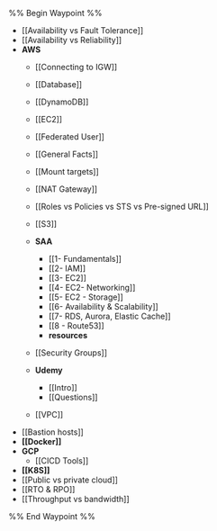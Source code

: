 %% Begin Waypoint %%
- [[Availability vs Fault Tolerance]]
- [[Availability vs Reliability]]
- **AWS**
	- [[Connecting to IGW]]
	- [[Database]]
	- [[DynamoDB]]
	- [[EC2]]
	- [[Federated User]]
	- [[General Facts]]
	- [[Mount targets]]
	- [[NAT Gateway]]
	- [[Roles vs Policies vs STS vs Pre-signed URL]]
	- [[S3]]
	- **SAA**
		- [[1- Fundamentals]]
		- [[2- IAM]]
		- [[3- EC2]]
		- [[4- EC2- Networking]]
		- [[5- EC2 - Storage]]
		- [[6- Availability & Scalability]]
		- [[7- RDS, Aurora, Elastic Cache]]
		- [[8 - Route53]]
		- **resources**

	- [[Security Groups]]
	- **Udemy**
		- [[Intro]]
		- [[Questions]]
	- [[VPC]]
- [[Bastion hosts]]
- **[[Docker]]**
- **GCP**
	- [[CICD Tools]]
- **[[K8S]]**
- [[Public vs private cloud]]
- [[RTO & RPO]]
- [[Throughput vs bandwidth]]

%% End Waypoint %%
